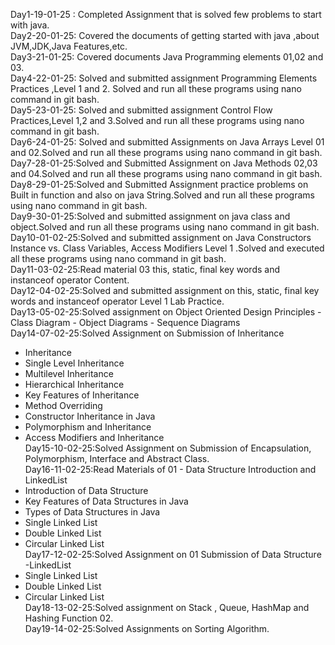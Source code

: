 Day1-19-01-25 : Completed Assignment that is solved few problems to start with java.\
Day2-20-01-25: Covered the documents of getting started with java ,about JVM,JDK,Java Features,etc.\
Day3-21-01-25: Covered documents Java Programming elements 01,02 and 03.\
Day4-22-01-25: Solved and submitted assignment Programming Elements Practices ,Level 1 and 2. Solved and run all these programs using nano command in git bash.\
Day5-23-01-25: Solved and submitted assignment Control Flow Practices,Level 1,2 and 3.Solved and run all these programs using nano command in git bash.\
Day6-24-01-25: Solved and submitted Assignments on Java Arrays Level 01 and 02.Solved and run all these programs using nano command in git bash.\
Day7-28-01-25:Solved and Submitted Assignment on Java Methods 02,03 and 04.Solved and run all these programs using nano command in git bash.\
Day8-29-01-25:Solved and Submitted Assignment practice problems on Built in function and also on java String.Solved and run all these programs using nano command in git bash.\
Day9-30-01-25:Solved and submitted assignment on java class and object.Solved and run all these programs using nano command in git bash.\
Day10-01-02-25:Solved and submitted assignment on Java Constructors Instance vs. Class Variables, Access Modifiers Level 1 .Solved and executed all these programs using nano command in git bash.\
Day11-03-02-25:Read material 03 this, static, final key words and instanceof operator Content.\
Day12-04-02-25:Solved and submitted assignment on this, static, final key words and instanceof operator Level 1 Lab Practice.\
Day13-05-02-25:Solved assignment on Object Oriented Design Principles
                            - Class Diagram
                            - Object Diagrams
                           - Sequence Diagrams\
Day14-07-02-25:Solved Assignment on Submission of Inheritance
- Inheritance
- Single Level Inheritance
- Multilevel Inheritance
- Hierarchical Inheritance
- Key Features of Inheritance
- Method Overriding
- Constructor Inheritance in Java
- Polymorphism and Inheritance
 - Access Modifiers and Inheritance\
Day15-10-02-25:Solved Assignment on Submission of Encapsulation, Polymorphism, Interface and Abstract Class.\
Day16-11-02-25:Read Materials of 01 - Data Structure Introduction and LinkedList
- Introduction of Data Structure 
- Key Features of Data Structures in Java
- Types of Data Structures in Java
- Single Linked List
- Double Linked List
- Circular Linked List\
Day17-12-02-25:Solved Assignment on 01 Submission of Data Structure
 -LinkedList
- Single Linked List
- Double Linked List
- Circular Linked List\
Day18-13-02-25:Solved assignment on Stack , Queue, HashMap and Hashing Function 02.\
Day19-14-02-25:Solved Assignments on Sorting Algorithm.
